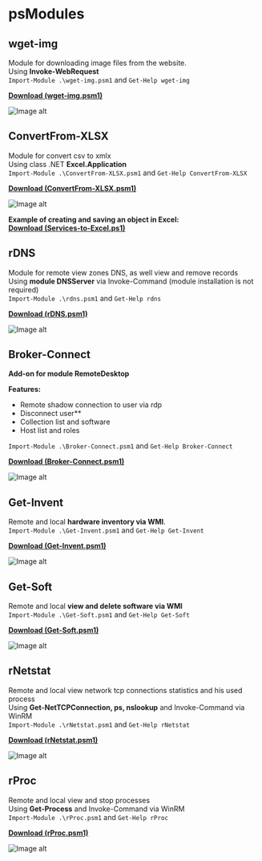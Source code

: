 # psModules

## wget-img
Module for downloading image files from the website. \
Using **Invoke-WebRequest** \
`Import-Module .\wget-img.psm1` and `Get-Help wget-img`

**[Download (wget-img.psm1)](https://github.com/Lifailon/psModules/blob/rsa/wget-img/wget-img.psm1)**

![Image alt](https://github.com/Lifailon/psModules/blob/rsa/wget-img/Example.jpg)

## ConvertFrom-XLSX
Module for convert csv to xmlx \
Using class .NET **Excel.Application** \
`Import-Module .\ConvertFrom-XLSX.psm1` and `Get-Help ConvertFrom-XLSX`

**[Download (ConvertFrom-XLSX.psm1)](https://github.com/Lifailon/psModules/blob/rsa/ConvertFrom-XLSX/ConvertFrom-XLSX.psm1)**

![Image alt](https://github.com/Lifailon/psModules/blob/rsa/ConvertFrom-XLSX/Screen/ConvertFrom-XLSX.jpg)

**Example of creating and saving an object in Excel:** \
**[Download (Services-to-Excel.ps1)](https://github.com/Lifailon/psModules/blob/rsa/ConvertFrom-XLSX/Services-to-Excel.ps1)**

## rDNS
Module for remote view zones DNS, as well view and remove records \
Using **module DNSServer** via Invoke-Command (module installation is not required) \
`Import-Module .\rdns.psm1` and `Get-Help rdns`

**[Download (rDNS.psm1)](https://github.com/Lifailon/psModules/blob/rsa/rDNS/rDNS.psm1)**

![Image alt](https://github.com/Lifailon/psModules/blob/rsa/rDNS/Example.jpg)

## Broker-Connect
**Add-on for module RemoteDesktop**

**Features:**
* Remote shadow connection to user via rdp
* Disconnect user**
* Collection list and software
* Host list and roles

`Import-Module .\Broker-Connect.psm1` and `Get-Help Broker-Connect`

**[Download (Broker-Connect.psm1)](https://github.com/Lifailon/psModules/blob/rsa/Broker-Connect/Broker-Connect.psm1)**

![Image alt](https://github.com/Lifailon/psModules/blob/rsa/Broker-Connect/Example.jpg)

## Get-Invent
Remote and local **hardware inventory via WMI**. \
`Import-Module .\Get-Invent.psm1` and `Get-Help Get-Invent`

**[Download (Get-Invent.psm1)](https://github.com/Lifailon/psModules/blob/rsa/Get-Invent/Get-Invent.psm1)**

![Image alt](https://github.com/Lifailon/psModules/blob/rsa/Get-Invent/Example.jpg)

## Get-Soft
Remote and local **view and delete software via WMI** \
`Import-Module .\Get-Soft.psm1` and `Get-Help Get-Soft`

**[Download (Get-Soft.psm1)](https://github.com/Lifailon/psModules/blob/rsa/Get-Soft/Get-Soft.psm1)**

![Image alt](https://github.com/Lifailon/psModules/blob/rsa/Get-Soft/Example.jpg)

## rNetstat
Remote and local view network tcp connections statistics and his used process \
Using **Get-NetTCPConnection, ps, nslookup** and Invoke-Command via WinRM \
`Import-Module .\rNetstat.psm1` and `Get-Help rNetstat`

**[Download (rNetstat.psm1)](https://github.com/Lifailon/psModules/blob/rsa/rNetstat/rNetstat.psm1)**

![Image alt](https://github.com/Lifailon/psModules/blob/rsa/rNetstat/Example.jpg)

## rProc
Remote and local view and stop processes \
Using **Get-Process** and Invoke-Command via WinRM \
`Import-Module .\rProc.psm1` and `Get-Help rProc`

**[Download (rProc.psm1)](https://github.com/Lifailon/psModules/blob/rsa/rProc/rProc.psm1)**

![Image alt](https://github.com/Lifailon/psModules/blob/rsa/rProc/Example.jpg)
